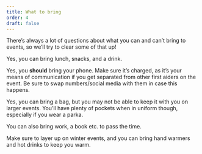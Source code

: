 ```yaml
---
title: What to bring
order: 4
draft: false
---
```

There’s always a lot of questions about what you can and can’t bring to events, so we’ll try to clear some of that up!

Yes, you can bring lunch, snacks, and a drink.

Yes, you **should** bring your phone. Make sure it’s charged, as it’s your means of communication if you get separated from other first aiders on the event. Be sure to swap numbers/social media with them in case this happens. 

Yes, you can bring a bag, but you may not be able to keep it with you on larger events. You’ll have plenty of pockets when in uniform though, especially if you wear a parka. 

You can also bring work, a book etc. to pass the time. 

Make sure to layer up on winter events, and you can bring hand warmers and hot drinks to keep you warm.